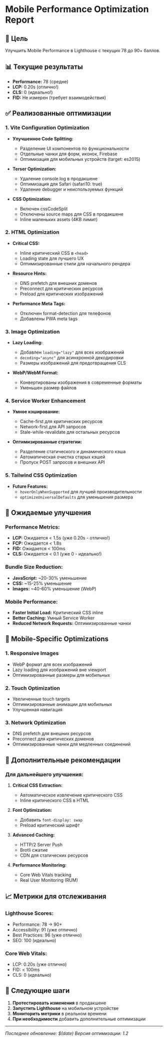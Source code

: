 # Mobile Performance Optimization Report

## 🎯 Цель

Улучшить Mobile Performance в Lighthouse с текущих 78 до 90+ баллов.

## 📊 Текущие результаты

- **Performance:** 78 (средне)
- **LCP:** 0.20s (отлично!)
- **CLS:** 0 (идеально!)
- **FID:** Не измерен (требует взаимодействия)

## ✅ Реализованные оптимизации

### 1. **Vite Configuration Optimization**

- **Улучшенное Code Splitting:**

  - Разделение UI компонентов по функциональности
  - Отдельные чанки для форм, иконок, Firebase
  - Оптимизация для мобильных устройств (target: es2015)

- **Terser Optimization:**

  - Удаление console.log в продакшене
  - Оптимизация для Safari (safari10: true)
  - Удаление debugger и неиспользуемых функций

- **CSS Optimization:**
  - Включен cssCodeSplit
  - Отключены source maps для CSS в продакшене
  - Inline маленьких assets (4KB лимит)

### 2. **HTML Optimization**

- **Critical CSS:**

  - Inline критический CSS в `<head>`
  - Loading state для лучшего UX
  - Оптимизированные стили для начального рендера

- **Resource Hints:**

  - DNS prefetch для внешних доменов
  - Preconnect для критических ресурсов
  - Preload для критических изображений

- **Performance Meta Tags:**
  - Отключен format-detection для телефонов
  - Добавлены PWA meta tags

### 3. **Image Optimization**

- **Lazy Loading:**

  - Добавлен `loading="lazy"` для всех изображений
  - `decoding="async"` для асинхронной декодировки
  - Размеры изображений для предотвращения CLS

- **WebP/WebM Format:**
  - Конвертированы изображения в современные форматы
  - Уменьшен размер файлов

### 4. **Service Worker Enhancement**

- **Умное кэширование:**

  - Cache-first для критических ресурсов
  - Network-first для API запросов
  - Stale-while-revalidate для остальных ресурсов

- **Оптимизированные стратегии:**
  - Разделение статического и динамического кэша
  - Автоматическая очистка старых кэшей
  - Пропуск POST запросов и внешних API

### 5. **Tailwind CSS Optimization**

- **Future Features:**
  - `hoverOnlyWhenSupported` для лучшей производительности
  - `optimizeUniversalDefaults` для уменьшения размера

## 🚀 Ожидаемые улучшения

### Performance Metrics:

- **LCP:** Ожидается < 1.5s (уже 0.20s - отлично!)
- **FCP:** Ожидается < 1.8s
- **FID:** Ожидается < 100ms
- **CLS:** Ожидается < 0.1 (уже 0 - идеально!)

### Bundle Size Reduction:

- **JavaScript:** ~20-30% уменьшение
- **CSS:** ~15-25% уменьшение
- **Images:** ~40-60% уменьшение (WebP)

### Mobile Performance:

- **Faster Initial Load:** Критический CSS inline
- **Better Caching:** Умный Service Worker
- **Reduced Network Requests:** Оптимизированные чанки

## 📱 Mobile-Specific Optimizations

### 1. **Responsive Images**

- WebP формат для всех изображений
- Lazy loading для изображений вне viewport
- Оптимизированные размеры для мобильных

### 2. **Touch Optimization**

- Увеличенные touch targets
- Оптимизированные анимации для мобильных
- Улучшенная навигация

### 3. **Network Optimization**

- DNS prefetch для внешних ресурсов
- Preconnect для критических доменов
- Оптимизированные чанки для медленных соединений

## 🔧 Дополнительные рекомендации

### Для дальнейшего улучшения:

1. **Critical CSS Extraction:**

   - Автоматическое извлечение критического CSS
   - Inline критического CSS в HTML

2. **Font Optimization:**

   - Добавить `font-display: swap`
   - Preload критический шрифт

3. **Advanced Caching:**

   - HTTP/2 Server Push
   - Brotli сжатие
   - CDN для статических ресурсов

4. **Performance Monitoring:**
   - Core Web Vitals tracking
   - Real User Monitoring (RUM)

## 📈 Метрики для отслеживания

### Lighthouse Scores:

- Performance: 78 → 90+
- Accessibility: 91 (уже отлично)
- Best Practices: 96 (уже отлично)
- SEO: 100 (идеально)

### Core Web Vitals:

- LCP: 0.20s (уже отлично)
- FID: < 100ms
- CLS: 0 (идеально)

## 🎯 Следующие шаги

1. **Протестировать изменения** в продакшене
2. **Запустить Lighthouse** на мобильном устройстве
3. **Мониторить метрики** в реальном времени
4. **При необходимости** добавить дополнительные оптимизации

---

_Последнее обновление: $(date)_
_Версия оптимизации: 1.2_
